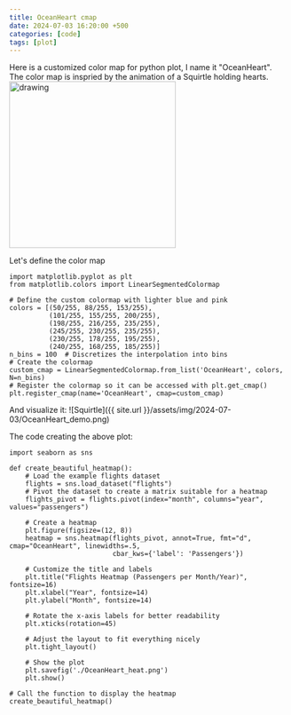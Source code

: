 ```yaml
---
title: OceanHeart cmap
date: 2024-07-03 16:20:00 +500
categories: [code]
tags: [plot]
---
```

Here is a customized color map for python plot, I name it "OceanHeart".<br />
The color map is inspried by the animation of a Squirtle holding hearts.
<br /> 
<img src="{{ site.url }}/assets/img/2024-07-03/Squirtle.gif" alt="drawing" width="300"/>

Let's define the color map
```
import matplotlib.pyplot as plt
from matplotlib.colors import LinearSegmentedColormap

# Define the custom colormap with lighter blue and pink
colors = [(50/255, 88/255, 153/255),
          (101/255, 155/255, 200/255),
          (198/255, 216/255, 235/255),
          (245/255, 230/255, 235/255),
          (230/255, 178/255, 195/255),
          (240/255, 168/255, 185/255)]
n_bins = 100  # Discretizes the interpolation into bins
# Create the colormap
custom_cmap = LinearSegmentedColormap.from_list('OceanHeart', colors, N=n_bins)
# Register the colormap so it can be accessed with plt.get_cmap()
plt.register_cmap(name='OceanHeart', cmap=custom_cmap)
```
And visualize it:
![Squirtle]({{ site.url }}/assets/img/2024-07-03/OceanHeart_demo.png)

The code creating the above plot: 
```
import seaborn as sns

def create_beautiful_heatmap():
    # Load the example flights dataset
    flights = sns.load_dataset("flights")
    # Pivot the dataset to create a matrix suitable for a heatmap
    flights_pivot = flights.pivot(index="month", columns="year", values="passengers")

    # Create a heatmap
    plt.figure(figsize=(12, 8))
    heatmap = sns.heatmap(flights_pivot, annot=True, fmt="d", cmap="OceanHeart", linewidths=.5,
                          cbar_kws={'label': 'Passengers'})

    # Customize the title and labels
    plt.title("Flights Heatmap (Passengers per Month/Year)", fontsize=16)
    plt.xlabel("Year", fontsize=14)
    plt.ylabel("Month", fontsize=14)

    # Rotate the x-axis labels for better readability
    plt.xticks(rotation=45)

    # Adjust the layout to fit everything nicely
    plt.tight_layout()

    # Show the plot
    plt.savefig('./OceanHeart_heat.png')
    plt.show()

# Call the function to display the heatmap
create_beautiful_heatmap()
```
